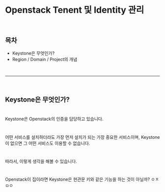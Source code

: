 # Openstack Tenent 및 Identity 관리

</br>
<h2>목차</h2>

- Keystone은 무엇인가?
- Region / Domain / Project의 개념
</br>

---

</br>
<h2> Keystone은 무엇인가?</h2>

#

Keystone은 Openstack의 인증을 담당하고 있습니다.

#

어떤 서비스를 설치하더라도 가장 먼저 설치가 되는 가장 중요한 서비스이며, Keystone이 없으면 그 어떤 서비스도 이용할 수 없습니다.

#

따라서, 이렇게 생각을 해볼 수 있습니다.

#

Openstack이 집이라면 Keystone은 현관문 키와 같은 기능을 하는 것이 아닐까?
ㅇㅈㅁㅇ

<!--stackedit_data:
eyJoaXN0b3J5IjpbLTE3OTg1NjM2MTAsNjQ5NzAzMDYsMjg0NT
MzNzU1LDM0MjM4MzIxMCwxMjEzNzUxNDQ0LDE1MDE3OTA4MzBd
fQ==
-->